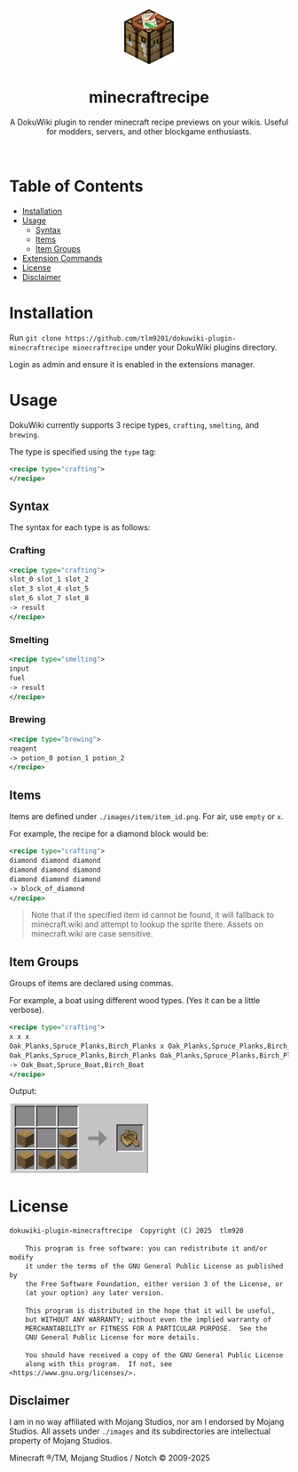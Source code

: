 <p align="center">
    <img src="local/logo.png" width=100 height=100 />
</p>

<div align="center"><h1>minecraftrecipe</h1></div>

<div align="center">
A DokuWiki plugin to render minecraft recipe previews on your wikis. Useful for modders, servers, and other blockgame enthusiasts. 
</div>
<br></br>

# Table of Contents
- [Installation](#installation)
- [Usage](#usage)
  - [Syntax](#syntax)
  - [Items](#items)
  - [Item Groups](#item-groups)
- [Extension Commands](#extension-commands)
- [License](#license)
- [Disclaimer](#disclaimer)

# Installation
Run `git clone https://github.com/tlm9201/dokuwiki-plugin-minecraftrecipe minecraftrecipe` under your DokuWiki plugins directory.

Login as admin and ensure it is enabled in the extensions manager.

# Usage

DokuWiki currently supports 3 recipe types, `crafting`, `smelting`, and `brewing`.

The type is specified using the `type` tag:
```xml
<recipe type="crafting">
</recipe>
```

## Syntax

The syntax for each type is as follows:

### Crafting
```xml
<recipe type="crafting">
slot_0 slot_1 slot_2
slot_3 slot_4 slot_5
slot_6 slot_7 slot_8
-> result
</recipe>
```

### Smelting
```xml
<recipe type="smelting">
input
fuel
-> result
</recipe>
```

### Brewing
```xml
<recipe type="brewing">
reagent
-> potion_0 potion_1 potion_2
</recipe>
```

## Items
Items are defined under `./images/item/item_id.png`.
For air, use `empty` or `x`.

For example, the recipe for a diamond block would be:
```xml
<recipe type="crafting">
diamond diamond diamond
diamond diamond diamond
diamond diamond diamond
-> block_of_diamond
</recipe>
```

> Note that if the specified item id cannot be found, it will fallback to minecraft.wiki and attempt to lookup the sprite there. Assets on minecraft.wiki are case sensitive.

## Item Groups
Groups of items are declared using commas.

For example, a boat using different wood types.
(Yes it can be a little verbose).
```xml
<recipe type="crafting">
x x x
Oak_Planks,Spruce_Planks,Birch_Planks x Oak_Planks,Spruce_Planks,Birch_Planks
Oak_Planks,Spruce_Planks,Birch_Planks Oak_Planks,Spruce_Planks,Birch_Planks Oak_Planks,Spruce_Planks,Birch_Planks
-> Oak_Boat,Spruce_Boat,Birch_Boat
</recipe>
```

Output:

<img src="local/group-prev.gif" width = 250 height = 125 />

# License
```
dokuwiki-plugin-minecraftrecipe  Copyright (C) 2025  tlm920

    This program is free software: you can redistribute it and/or modify
    it under the terms of the GNU General Public License as published by
    the Free Software Foundation, either version 3 of the License, or
    (at your option) any later version.

    This program is distributed in the hope that it will be useful,
    but WITHOUT ANY WARRANTY; without even the implied warranty of
    MERCHANTABILITY or FITNESS FOR A PARTICULAR PURPOSE.  See the
    GNU General Public License for more details.

    You should have received a copy of the GNU General Public License
    along with this program.  If not, see <https://www.gnu.org/licenses/>.
```

## Disclaimer
I am in no way affiliated with Mojang Studios, nor am I endorsed by Mojang Studios.
All assets under `./images` and its subdirectories are intellectual property of Mojang Studios.

Minecraft ®/TM, Mojang Studios / Notch © 2009-2025